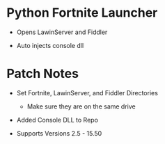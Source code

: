 # Python Fortnite Launcher 

- Opens LawinServer and Fiddler

- Auto injects console dll
# Patch Notes

- Set Fortnite, LawinServer, and Fiddler Directories

  - Make sure they are on the same drive
  
 - Added Console DLL to Repo
  
- Supports Versions 2.5 - 15.50
